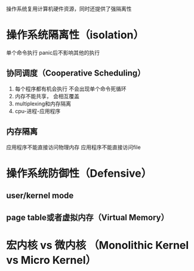 操作系统复用计算机硬件资源，同时还提供了强隔离性
# 操作系统隔离性（isolation）
单个命令执行 panic后不影响其他的执行
## 协同调度（Cooperative Scheduling）
1. 每个程序都有机会执行 不会出现单个命令死循环
2. 内存不能共享， 会相互覆盖
3. multiplexing和内存隔离
4. cpu-进程-应用程序
## 内存隔离
应用程序不能直接访问物理内存
应用程序不能直接访问file
# 操作系统防御性（Defensive）
## user/kernel mode
## page table或者虚拟内存（Virtual Memory）
# 宏内核 vs 微内核 （Monolithic Kernel vs Micro Kernel）
